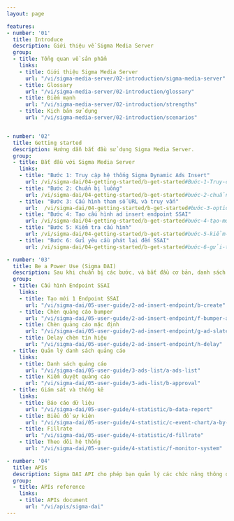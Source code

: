 ```yaml
---
layout: page

features:
- number: '01'
  title: Introduce
  description: Giới thiệu về Sigma Media Server
  group:
  - title: Tổng quan về sản phẩm
    links:
    - title: Giới thiệu Sigma Media Server
      url: "/vi/sigma-media-server/02-introduction/sigma-media-server"
    - title: Glossary
      url: "/vi/sigma-media-server/02-introduction/glossary"
    - title: Điểm mạnh
      url: "/vi/sigma-media-server/02-introduction/strengths"
    - title: Kịch bản sử dụng
      url: "/vi/sigma-media-server/02-introduction/scenarios"


- number: '02'
  title: Getting started
  description: Hướng dẫn bắt đầu sử dụng Sigma Media Server.
  group:
  - title: Bắt đầu với Sigma Media Server
    links:
    - title: "Bước 1: Truy cập hệ thống Sigma Dynamic Ads Insert"
      url: /vi/sigma-dai/04-getting-started/b-get-started#Bước-1-Truy-cập-vào-hệ-thống-Sigma-Dynamic-Ads-Insert
    - title: "Bước 2: Chuẩn bị luồng"
      url: /vi/sigma-dai/04-getting-started/b-get-started#bước-2-chuẩn-bị-luồng
    - title: "Bước 3: Cấu hình tham số URL và truy vấn"
      url:  /vi/sigma-dai/04-getting-started/b-get-started#bước-3-optional-chuẩn-bị-cấu-hình-các-tham-số-url-của-máy-chủ-quảng-cáo-ads-request-và-các-tham-số-truy-vấ n-parameter
    - title: "Bước 4: Tạo cấu hình ad insert endpoint SSAI"
      url: /vi/sigma-dai/04-getting-started/b-get-started#bước-4-tạo-mới-cấu-hình-ad-insert-endpoint-ssai
    - title: "Bước 5: Kiểm tra cấu hình"
      url: /vi/sigma-dai/04-getting-started/b-get-started#bước-5-kiểm-tra-cấu-hình
    - title: "Bước 6: Gửi yêu cầu phát lại đến SSAI"
      url: /vi/sigma-dai/04-getting-started/b-get-started#bước-6-gửi-thông-tin-yêu-cầu-đến-máy-chủ-ssai

- number: '03'
  title: Be a Power Use (Sigma DAI)
  description: Sau khi chuẩn bị các bước, và bắt đầu cơ bản, danh sách này giúp bạn làm chủ hệ thống Sigma DAI.
  group:
  - title: Cấu hình Endpoint SSAI
    links:
    - title: Tạo mới 1 Endpoint SSAI
      url: "/vi/sigma-dai/05-user-guide/2-ad-insert-endpoint/b-create"
    - title: Chèn quảng cáo bumper
      url: "/vi/sigma-dai/05-user-guide/2-ad-insert-endpoint/f-bumper-ad"
    - title: Chèn quảng cáo mặc định
      url: "/vi/sigma-dai/05-user-guide/2-ad-insert-endpoint/g-ad-slate"
    - title: Delay chèn tín hiệu
      url: "/vi/sigma-dai/05-user-guide/2-ad-insert-endpoint/h-delay"
  - title: Quản lý danh sách quảng cáo
    links: 
    - title: Danh sách quảng cáo
      url: "/vi/sigma-dai/05-user-guide/3-ads-list/a-ads-list"
    - title: Kiểm duyệt quảng cáo
      url: "/vi/sigma-dai/05-user-guide/3-ads-list/b-approval"
  - title: Giám sát và thống kê
    links:
    - title: Báo cáo dữ liệu
      url: "/vi/sigma-dai/05-user-guide/4-statistic/b-data-report"
    - title: Biểu đồ sự kiện
      url: "/vi/sigma-dai/05-user-guide/4-statistic/c-event-chart/a-by-endpoint"
    - title: Fillrate
      url: "/vi/sigma-dai/05-user-guide/4-statistic/d-fillrate"
    - title: Theo dõi hệ thống
      url: "/vi/sigma-dai/05-user-guide/4-statistic/f-monitor-system"

- number: '04'
  title: APIs
  description: Sigma DAI API cho phép bạn quản lý các chức năng thông qua api
  group:
  - title: APIs reference
    links:
    - title: APIs document
      url: "/vi/apis/sigma-dai"
---
```


<Timeline />
